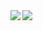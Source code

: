 
<img align="left" src="https://github-readme-stats.vercel.app/api?username=tagcopperlight&count_private=true&show_icons=true&theme=github_dark&border_radius=13&include_all_commits=true&border_color=7B7D80&custom_title=GitHub%20Stats" />
<img src="https://github-readme-stats.vercel.app/api/top-langs/?username=tagcopperlight&layout=compact&theme=github_dark&card_width=445&border_radius=13&border_color=7B7D80"/>
